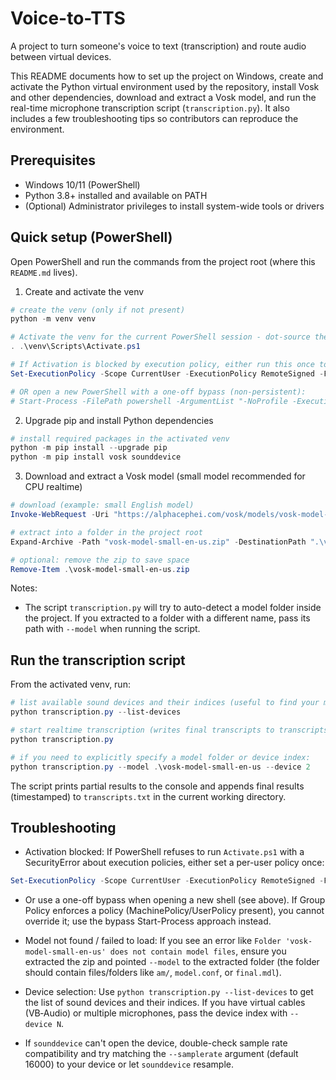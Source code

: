 # Voice-to-TTS

A project to turn someone's voice to text (transcription) and route audio between virtual devices.

This README documents how to set up the project on Windows, create and activate the Python virtual environment used by the repository, install Vosk and other dependencies, download and extract a Vosk model, and run the real-time microphone transcription script (`transcription.py`). It also includes a few troubleshooting tips so contributors can reproduce the environment.

## Prerequisites
- Windows 10/11 (PowerShell)
- Python 3.8+ installed and available on PATH
- (Optional) Administrator privileges to install system-wide tools or drivers

## Quick setup (PowerShell)
Open PowerShell and run the commands from the project root (where this `README.md` lives).

1) Create and activate the venv

```powershell
# create the venv (only if not present)
python -m venv venv

# Activate the venv for the current PowerShell session - dot-source the Activate.ps1
. .\venv\Scripts\Activate.ps1

# If Activation is blocked by execution policy, either run this once to allow scripts for your user:
Set-ExecutionPolicy -Scope CurrentUser -ExecutionPolicy RemoteSigned -Force

# OR open a new PowerShell with a one-off bypass (non-persistent):
# Start-Process -FilePath powershell -ArgumentList "-NoProfile -ExecutionPolicy Bypass -NoExit -Command `. '$(Resolve-Path .\venv\Scripts\Activate.ps1')'`" -WorkingDirectory (Get-Location)
```

2) Upgrade pip and install Python dependencies

```powershell
# install required packages in the activated venv
python -m pip install --upgrade pip
python -m pip install vosk sounddevice
```

3) Download and extract a Vosk model (small model recommended for CPU realtime)

```powershell
# download (example: small English model)
Invoke-WebRequest -Uri "https://alphacephei.com/vosk/models/vosk-model-small-en-us-0.15.zip" -OutFile "vosk-model-small-en-us.zip"

# extract into a folder in the project root
Expand-Archive -Path "vosk-model-small-en-us.zip" -DestinationPath ".\vosk-model-small-en-us"

# optional: remove the zip to save space
Remove-Item .\vosk-model-small-en-us.zip
```

Notes:
- The script `transcription.py` will try to auto-detect a model folder inside the project. If you extracted to a folder with a different name, pass its path with `--model` when running the script.

## Run the transcription script

From the activated venv, run:

```powershell
# list available sound devices and their indices (useful to find your microphone or a virtual cable)
python transcription.py --list-devices

# start realtime transcription (writes final transcripts to transcripts.txt in the project root)
python transcription.py

# if you need to explicitly specify a model folder or device index:
python transcription.py --model .\vosk-model-small-en-us --device 2
```

The script prints partial results to the console and appends final results (timestamped) to `transcripts.txt` in the current working directory.

## Troubleshooting

- Activation blocked: If PowerShell refuses to run `Activate.ps1` with a SecurityError about execution policies, either set a per-user policy once:

```powershell
Set-ExecutionPolicy -Scope CurrentUser -ExecutionPolicy RemoteSigned -Force
```

- Or use a one-off bypass when opening a new shell (see above). If Group Policy enforces a policy (MachinePolicy/UserPolicy present), you cannot override it; use the bypass Start-Process approach instead.

- Model not found / failed to load: If you see an error like `Folder 'vosk-model-small-en-us' does not contain model files`, ensure you extracted the zip and pointed `--model` to the extracted folder (the folder should contain files/folders like `am/`, `model.conf`, or `final.mdl`).

- Device selection: Use `python transcription.py --list-devices` to get the list of sound devices and their indices. If you have virtual cables (VB‑Audio) or multiple microphones, pass the device index with `--device N`.

- If `sounddevice` can't open the device, double-check sample rate compatibility and try matching the `--samplerate` argument (default 16000) to your device or let `sounddevice` resample.
